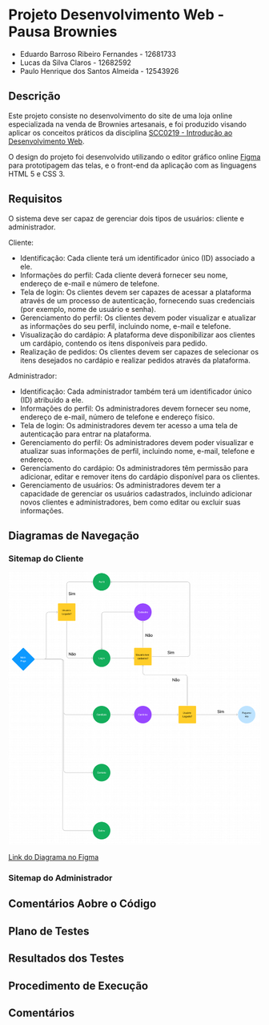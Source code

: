 # Projeto Desenvolvimento Web - Pausa Brownies
- Eduardo Barroso Ribeiro Fernandes - 12681733
- Lucas da Silva Claros - 12682592
- Paulo Henrique dos Santos Almeida - 12543926 

## Descrição
Este projeto consiste no desenvolvimento do site de uma loja online especializada na venda de Brownies artesanais, e foi produzido visando aplicar os conceitos práticos da disciplina [SCC0219 - Introdução ao Desenvolvimento Web](https://uspdigital.usp.br/jupiterweb/obterDisciplina?sgldis=SCC0219).

O design do projeto foi desenvolvido utilizando o editor gráfico online [Figma](https://www.figma.com/) para prototipagem das telas, e o front-end da aplicação com as linguagens HTML 5 e CSS 3.
## Requisitos
O sistema deve ser capaz de gerenciar dois tipos de usuários: cliente e administrador.

Cliente:
- Identificação: Cada cliente terá um identificador único (ID) associado a ele.
- Informações do perfil: Cada cliente deverá fornecer seu nome, endereço de e-mail e número de telefone.
- Tela de login: Os clientes devem ser capazes de acessar a plataforma através de um processo de autenticação, fornecendo suas credenciais (por exemplo, nome de usuário e senha).
- Gerenciamento do perfil: Os clientes devem poder visualizar e atualizar as informações do seu perfil, incluindo nome, e-mail e telefone.
- Visualização do cardápio: A plataforma deve disponibilizar aos clientes um cardápio, contendo os itens disponíveis para pedido.
- Realização de pedidos: Os clientes devem ser capazes de selecionar os itens desejados no cardápio e realizar pedidos através da plataforma.

Administrador:
- Identificação: Cada administrador também terá um identificador único (ID) atribuído a ele.
- Informações do perfil: Os administradores devem fornecer seu nome, endereço de e-mail, número de telefone e endereço físico.
- Tela de login: Os administradores devem ter acesso a uma tela de autenticação para entrar na plataforma.
- Gerenciamento do perfil: Os administradores devem poder visualizar e atualizar suas informações de perfil, incluindo nome, e-mail, telefone e endereço.
- Gerenciamento do cardápio: Os administradores têm permissão para adicionar, editar e remover itens do cardápio disponível para os clientes.
- Gerenciamento de usuários: Os administradores devem ter a capacidade de gerenciar os usuários cadastrados, incluindo adicionar novos clientes e administradores, bem como editar ou excluir suas informações.


## Diagramas de Navegação
### Sitemap do Cliente


<img src="assets/sitemap_client.png" alt="navigation diagram" width="700"/>


[Link do Diagrama no Figma](https://www.figma.com/file/C6LpGyvgDh3yrcQmiUoOSD/PAUSA-BROWNIES?type=whiteboard&node-id=0-1&t=b30D0GP500lRbtIh-0)

### Sitemap do Administrador


## Comentários Aobre o Código

## Plano de Testes

## Resultados dos Testes

## Procedimento de Execução

## Comentários
